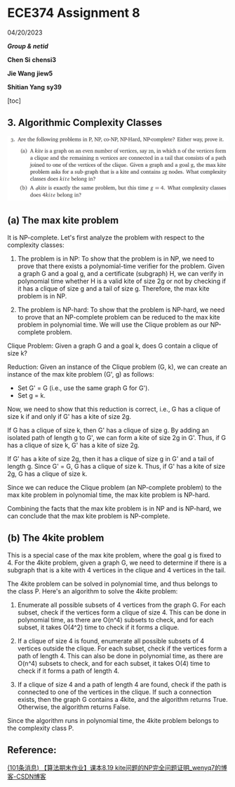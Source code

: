# ECE374 Assignment 8 

04/20/2023

***Group & netid***

**Chen Si**  	**chensi3**

**Jie Wang** 		**jiew5**

**Shitian Yang** 	**sy39**

[toc]

## 3. Algorithmic Complexity Classes

![image-20230420154202934](./ECE374_Assignment_9_P3.assets/image-20230420154202934.png)

## (a) The max kite problem 

It is NP-complete. Let's first analyze the problem with respect to the complexity classes:

1. The problem is in NP:
To show that the problem is in NP, we need to prove that there exists a polynomial-time verifier for the problem. Given a graph G and a goal g, and a certificate (subgraph) H, we can verify in polynomial time whether H is a valid kite of size 2g or not by checking if it has a clique of size g and a tail of size g. Therefore, the max kite problem is in NP.

2. The problem is NP-hard:
To show that the problem is NP-hard, we need to prove that an NP-complete problem can be reduced to the max kite problem in polynomial time. We will use the Clique problem as our NP-complete problem.

Clique Problem: Given a graph G and a goal k, does G contain a clique of size k?

Reduction: Given an instance of the Clique problem (G, k), we can create an instance of the max kite problem (G', g) as follows:
- Set G' = G (i.e., use the same graph G for G').
- Set g = k.

Now, we need to show that this reduction is correct, i.e., G has a clique of size k if and only if G' has a kite of size 2g.

If G has a clique of size k, then G' has a clique of size g. By adding an isolated path of length g to G', we can form a kite of size 2g in G'. Thus, if G has a clique of size k, G' has a kite of size 2g.

If G' has a kite of size 2g, then it has a clique of size g in G' and a tail of length g. Since G' = G, G has a clique of size k. Thus, if G' has a kite of size 2g, G has a clique of size k.

Since we can reduce the Clique problem (an NP-complete problem) to the max kite problem in polynomial time, the max kite problem is NP-hard.

Combining the facts that the max kite problem is in NP and is NP-hard, we can conclude that the max kite problem is NP-complete.





## (b) The 4kite problem 

This is a special case of the max kite problem, where the goal g is fixed to 4. For the 4kite problem, given a graph G, we need to determine if there is a subgraph that is a kite with 4 vertices in the clique and 4 vertices in the tail.

The 4kite problem can be solved in polynomial time, and thus belongs to the class P. Here's an algorithm to solve the 4kite problem:

1. Enumerate all possible subsets of 4 vertices from the graph G. For each subset, check if the vertices form a clique of size 4. This can be done in polynomial time, as there are O(n^4) subsets to check, and for each subset, it takes O(4^2) time to check if it forms a clique.

2. If a clique of size 4 is found, enumerate all possible subsets of 4 vertices outside the clique. For each subset, check if the vertices form a path of length 4. This can also be done in polynomial time, as there are O(n^4) subsets to check, and for each subset, it takes O(4) time to check if it forms a path of length 4.

3. If a clique of size 4 and a path of length 4 are found, check if the path is connected to one of the vertices in the clique. If such a connection exists, then the graph G contains a 4kite, and the algorithm returns True. Otherwise, the algorithm returns False.

Since the algorithm runs in polynomial time, the 4kite problem belongs to the complexity class P.








## Reference:

[(101条消息) 【算法期末作业】课本8.19 kite问题的NP完全问题证明_wenyq7的博客-CSDN博客](https://blog.csdn.net/qq_37333947/article/details/74937933)

